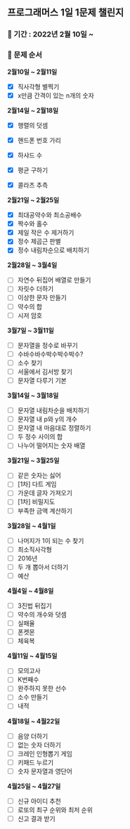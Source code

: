 ## 프로그래머스 1일 1문제 챌린지

### 📆 기간 : 2022년 2월 10일 ~

### 🧿 문제 순서
**2월10일 ~ 2월11일**
- [x] 직사각형 별찍기
- [x] x만큼 간격이 있는 n개의 숫자

**2월14일 ~ 2월18일**
- [x] 행렬의 덧셈
- [x] 핸드폰 번호 가리
- [x] 하샤드 수
- [x] 평균 구하기
- [x] 콜라츠 추측


**2월21일 ~ 2월25일**
- [x] 최대공약수와 최소공배수
- [x] 짝수와 홀수
- [x] 제일 작은 수 제거하기
- [x] 정수 제곱근 판별
- [x] 정수 내림차순으로 배치하기

**2월28일 ~ 3월4일**
- [ ] 자연수 뒤집어 배열로 만들기
- [ ] 자릿수 더하기
- [ ] 이상한 문자 만들기
- [ ] 약수의 합
- [ ] 시저 암호

**3월7일 ~ 3월11일**
- [ ] 문자열을 정수로 바꾸기
- [ ] 수바수바수박수박수박수?
- [ ] 소수 찾기
- [ ] 서울에서 김서방 찾기
- [ ] 문자열 다루기 기본

**3월14일 ~ 3월18일**
- [ ] 문자열 내림차순을 배치하기
- [ ] 문자열 내 p와 y의 개수
- [ ] 문자열 내 마음대로 정렬하기
- [ ] 두 정수 사이의 합
- [ ] 나누어 떨어지는 숫자 배열

**3월21일 ~ 3월25일**
- [ ] 같은 숫자는 싫어
- [ ] [1차] 다트 게임
- [ ] 가운데 글자 가져오기
- [ ] [1차] 비밀지도
- [ ] 부족한 금액 계산하기

**3월28일 ~ 4월1일**
- [ ] 나머지가 1이 되는 수 찾기
- [ ] 최소직사각형
- [ ] 2016년
- [ ] 두 개 뽑아서 더하기
- [ ] 예산

**4월4일 ~ 4월8일**
- [ ] 3진법 뒤집기
- [ ] 약수의 개수와 덧셈
- [ ] 실패율
- [ ] 폰켓몬
- [ ] 체육복

**4월11일 ~ 4월15일**
- [ ] 모의고사
- [ ] K번째수
- [ ] 완주하지 못한 선수
- [ ] 소수 만들기
- [ ] 내적

**4월18일 ~ 4월22일**
- [ ] 음양 더하기
- [ ] 없는 숫자 더하기
- [ ] 크레인 인형뽑기 게임
- [ ] 키패드 누르기
- [ ] 숫자 문자열과 영단어

**4월25일 ~ 4월27일**
- [ ] 신규 아이디 추천
- [ ] 로또의 최구 순위와 최저 순위
- [ ] 신고 결과 받기
